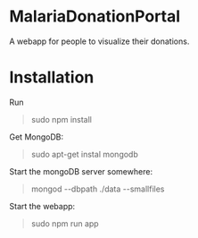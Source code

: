 # MalariaDonationPortal

A webapp for people to visualize their donations.

# Installation
Run 
> sudo npm install

Get MongoDB:
> sudo apt-get instal mongodb

Start the mongoDB server somewhere:
> mongod --dbpath ./data --smallfiles

Start the webapp:
> sudo npm run app

